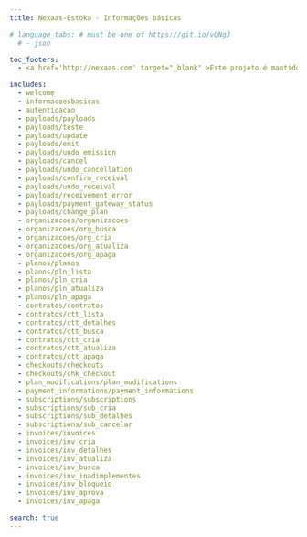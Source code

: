 ```yaml
---
title: Nexaas-Estoka - Informações básicas

# language_tabs: # must be one of https://git.io/vQNgJ
  # - json

toc_footers:
  - <a href='http://nexaas.com' target="_blank" >Este projeto é mantido por Nexaas</a>

includes:
  - welcome
  - informacoesbasicas
  - autenticacao
  - payloads/payloads
  - payloads/teste
  - payloads/update
  - payloads/emit
  - payloads/undo_emission
  - payloads/cancel
  - payloads/undo_cancellation
  - payloads/confirm_receival
  - payloads/undo_receival
  - payloads/receivement_error
  - payloads/payment_gateway_status
  - payloads/change_plan
  - organizacoes/organizacoes
  - organizacoes/org_busca
  - organizacoes/org_cria
  - organizacoes/org_atualiza
  - organizacoes/org_apaga
  - planos/planos
  - planos/pln_lista
  - planos/pln_cria
  - planos/pln_atualiza
  - planos/pln_apaga
  - contratos/contratos
  - contratos/ctt_lista
  - contratos/ctt_detalhes
  - contratos/ctt_busca
  - contratos/ctt_cria
  - contratos/ctt_atualiza
  - contratos/ctt_apaga
  - checkouts/checkouts
  - checkouts/chk_checkout
  - plan_modifications/plan_modifications
  - payment_informations/payment_informations
  - subscriptions/subscriptions
  - subscriptions/sub_cria
  - subscriptions/sub_detalhes
  - subscriptions/sub_cancelar
  - invoices/invoices
  - invoices/inv_cria
  - invoices/inv_detalhes
  - invoices/inv_atualiza
  - invoices/inv_busca
  - invoices/inv_inadimplementes
  - invoices/inv_bloqueio
  - invoices/inv_aprova
  - invoices/inv_apaga

search: true
---
```

